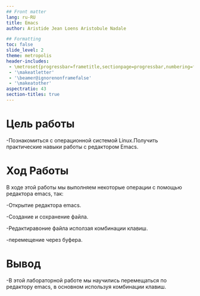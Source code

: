 ```yaml
---
## Front matter
lang: ru-RU
title: Emacs
author: Aristide Jean Loens Aristobule Nadale

## Formatting
toc: false
slide_level: 2
theme: metropolis
header-includes: 
 - \metroset{progressbar=frametitle,sectionpage=progressbar,numbering=fraction}
 - '\makeatletter'
 - '\beamer@ignorenonframefalse'
 - '\makeatother'
aspectratio: 43
section-titles: true
---
```


# Цель работы

-Познакомиться с операционной системой Linux.Получить практические навыки работы с редактором Emacs.


# Ход Работы 

В ходе этой работы мы выполняем некоторые операции с помощью редактора emacs, так:

-Открытие редактора emacs.

-Создание и сохранение файла.

-Редактиравоние файла исползая комбинации клавиш.

-перемещение через буфера.


# Вывод 

-В этой лабораторной работе мы научились перемещаться по редактору emacs, в основном используя комбинации клавиш.



